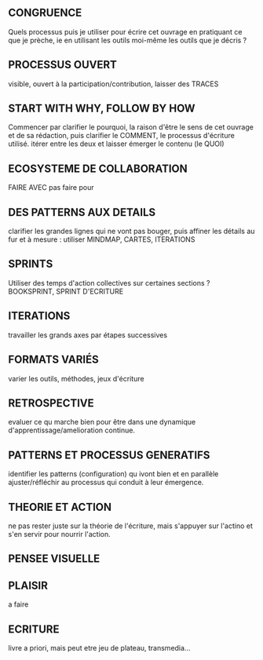 
## CONGRUENCE

Quels processus puis je utiliser pour écrire cet ouvrage en pratiquant ce que je prèche, ie en utilisant les outils moi-même les outils que je décris ?

## PROCESSUS OUVERT

visible, ouvert à la participation/contribution, laisser des TRACES

## START WITH WHY, FOLLOW BY HOW

Commencer par clarifier le pourquoi, la raison d'être le sens de cet ouvrage et de sa rédaction, puis clarifier le COMMENT, le processus d'écriture utilisé. itérer entre les deux et laisser émerger le contenu (le QUOI)

## ECOSYSTEME DE COLLABORATION

FAIRE AVEC pas faire pour

## DES PATTERNS AUX DETAILS

clarifier les grandes lignes qui ne vont pas bouger, puis affiner les détails au fur et à mesure : utiliser MINDMAP, CARTES, ITERATIONS

## SPRINTS

Utiliser des temps d'action collectives sur certaines sections ? BOOKSPRINT, SPRINT D'ECRITURE

## ITERATIONS

travailler les grands axes par étapes successives

## FORMATS VARIÉS

varier les outils, méthodes, jeux d'écriture

## RETROSPECTIVE

evaluer ce qu marche bien pour être dans une dynamique d'apprentissage/amelioration continue.

## PATTERNS ET PROCESSUS GENERATIFS

identifier les patterns (configuration) qu ivont bien et en parallèle ajuster/réfléchir au processus qui conduit à leur émergence.

## THEORIE ET ACTION

ne pas rester juste sur la théorie de l'écriture, mais s'appuyer sur l'actino et s'en servir pour nourrir l'action.

## PENSEE VISUELLE

## PLAISIR

a faire

## ECRITURE

livre a priori, mais peut etre jeu de plateau, transmedia...
